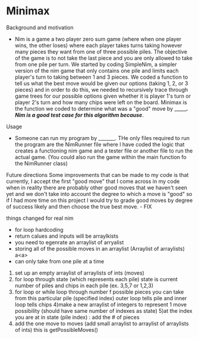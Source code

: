 # Minimax

Background and motivation
- Nim is a game a two player zero sum game (where when one player wins, the other loses) where each player takes turns taking however many pieces they want from one of three possible piles. The objective of the game is to not take the last piece and you are only allowed to take from one pile per turn. We started by coding SimpleNim, a simpler version of the nim game that only contains one pile and limits each player's turn to taking between 1 and 3 pieces. We coded a function to tell us what the best move would be given our options (taking 1, 2, or 3 pieces) and in order to do this, we needed to recursively trace through game trees for our possible options given whether it is player 1's turn or player 2's turn and how many chips were left on the board. Minimax is the function we coded to determine what was a "good" move by __________. Nim is a good test case for this algorithm because_____.

Usage
- Someone can run my program by _______. THe only files required to run the program are the NimRunner file where I have coded the logic that creates a functioning nim game and a tester file or another file to run the actual game. (You could also run the game within the main function fo the NimRunner class)

Future directions
Some improvements that can be made to my code is that currently, I accept the first "good move" that I come across in my code when in reality there are probably other good moves that we haven't seen yet and we don't take into account the degree to which a move is "good" so if I had more time on this project I would try to grade good moves by degree of success likely and then choose the true best move. - FIX


things changed for real nim
- for loop hardcoding
- return calues and inputs will be arraylkists 
- you need to egenrate an arraylist of arryalist 
- storing all  of the possible moves in an arraylist (Arraylist of arraylists) a<a<int>>
- can only take from one pile at a time 
1) set up an empty arraylist of arraylists of ints (moves)
2) for loop through state (which represents each pile) state is current number of piles and chips in each pile (ex. 3,5,7 or 1,2,3)
3) for loop or while loop through number f possible pieces you can take from this particular pile (specified index)
outer loop tells pile and inner loop tells chips
4)make a new arraylist of integers to represent 1 move possibility (should have same number of indexes as state)
5)at the index you are at in state (pile index) : add the # of pieces 
6) add the one move to moves (add small arraylist to arraylist of arraylists of ints)
this is getPossibleMoves()
